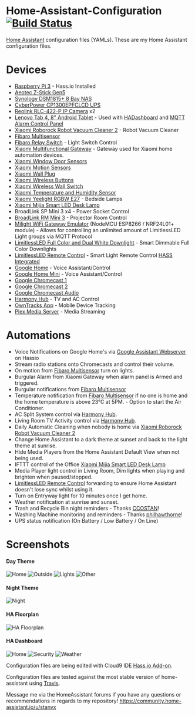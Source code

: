 # Home-Assistant-Configuration [![Build Status](https://travis-ci.org/stanvx/Home-Assistant-Configuration.svg?branch=master)](https://travis-ci.org/stanvx/Home-Assistant-Configuration)
[Home Assistant](https://home-assistant.io/) configuration files (YAMLs). These are my Home Assistant configuration files.

# Devices
* [Raspberry Pi 3](http://amzn.to/2nMYhkX) - Hass.io Installed
* [Aeotec Z-Stick Gen5](http://aeotec.com/z-wave-usb-stick)
* [Synology DSM1815+ 8 Bay NAS](https://www.synology.com/en-global/products/DS1817+)
* [CyberPower CP1300EPFCLCD UPS](https://www.cyberpower.com/vn/en/product/sku/CP1300EPFCLCD)
* [Reolink RLC-422-P IP Camera](https://reolink.com/product/rlc-422/) x2
* [Lenovo Tab 4, 8" Android Tablet](https://www3.lenovo.com/au/en/tablets-and-2-in-1s/android-tablets/Lenovo-TB-8504/p/ZZITZTATB08) - Used with [HADashboard](https://play.google.com/store/apps/details?id=de.ozerov.fully) and [MQTT Alarm Control Panel](https://play.google.com/store/apps/details?id=com.thanksmister.iot.mqtt.alarmpanel)
* [Xiaomi Roborock Robot Vacuum Cleaner 2](https://xiaomi-mi.com/appliances/xiaomi-mijia-roborock-robot-vacuum-cleaner-2-white) - Robot Vacuum Cleaner
* [Fibaro Multisensor](https://www.fibaro.com/en/products/motion-sensor)
* [Fibaro Relay Switch](https://www.fibaro.com/en/products/switches-2) - Light Switch Control
* [Xiaomi Multifunctional Gateway](https://www.gearbest.com/living-appliances/pp_344667.html) - Gateway used for Xiaomi home automation devices.
* [Xiaomi Window Door Sensors](https://www.gearbest.com/smart-light-bulb/pp_257677.html)
* [Xiaomi Motion Sensors](https://www.gearbest.com/smart-light-bulb/pp_257678.html)
* [Xiaomi Wall Plug](https://www.gearbest.com/living-appliances/pp_344666.html)
* [Xiaomi Wireless Buttons](https://www.gearbest.com/smart-light-bulb/pp_257679.html)
* [Xiaomi Wireless Wall Switch](https://www.gearbest.com/alarm-systems/pp_610095.html)
* [Xiaomi Temperature and Humidity Sensor](https://www.gearbest.com/living-appliances/pp_344665.html)
* [Xiaomi Yeelight RGBW E27](https://www.gearbest.com/smart-lighting/pp_361555.html) - Bedside Lamps
* [Xiaomi Mijia Smart LED Desk Lamp](http://www.gearbest.com/table-lamps/pp_363779.html)
* BroadLink SP Mini 3 x4 - Power Socket Control
* [BroadLink RM Mini 3](https://www.gearbest.com/living-appliances/pp_357329.html) - Projector Room Control
* [Milight WiFi Gateway Emulator](https://github.com/sidoh/esp8266_milight_hub) (NodeMCU ESP8266 / NRF24L01+ module) - Allows for controlling an unlimited amount of LimitlessLED Light groups via MQTT Protocol
* [LimitlessLED Full Color and Dual White Downlight](http://www.limitlessled.com/shop/mr16-rgbw-ww-cw-color-and-white-led) - Smart Dimmable Full Color Downlights
* [LimitlessLED Remote Control](http://www.limitlessled.com/shop/remote-control-for-rgb-ww-cw-color-led-lightbulbs) - Smart Light Remote Control [HASS Integrated](https://github.com/sidoh/esp8266_milight_hub/wiki/Using-Milight-Remote-with-HomeAssistant)
* [Google Home](https://store.google.com/product/google_home) - Voice Assistant/Control
* [Google Home Mini](https://store.google.com/product/google_home_mini) - Voice Assistant/Control
* [Google Chromecast 1](https://www.google.com.au/chromecast/tv/chromecast)
* [Google Chromecast 2](https://www.google.com.au/chromecast/tv/chromecast)
* [Google Chromecast Audio](https://www.google.com.au/intl/en_au/chromecast/audio)
* [Harmony Hub](https://www.logitech.com/en-us/product/harmony-hub?crid=60) - TV and AC Control
* [OwnTracks App](http://owntracks.org) - Mobile Device Tracking
* [Plex Media Server](https://plex.tv) - Media Streaming

# Automations
* Voice Notifications on Google Home's via [Google Assistant Webserver](https://community.home-assistant.io/t/community-hass-io-add-on-google-assistant-webserver-broadcast-messages-without-interrupting-music/37274) on Hassio
* Stream radio stations onto Chromecasts and control their volume.
* On motion from [Fibaro Multisensor](https://www.fibaro.com/en/products/motion-sensor) turn on lights.
* Burgular Alarm from Xiaomi Gateway when alarm panel is Armed and triggered.
* Burgular notifications from [Fibaro Multisensor](https://www.fibaro.com/en/products/motion-sensor)
* Temperature notification from [Fibaro Multisensor](https://www.fibaro.com/en/products/motion-sensor) if no one is home and the home temperature is above 23°C at 5PM. - Option to start the Air Conditioner.
* AC Split System control via [Harmony Hub](http://amzn.to/2n0jhG3).
* Living Room TV Activity control via [Harmony Hub](http://amzn.to/2n0jhG3).
* Daily Automatic Cleaning when nobody is home via [Xiaomi Roborock Robot Vacuum Cleaner 2](https://xiaomi-mi.com/appliances/xiaomi-mijia-roborock-robot-vacuum-cleaner-2-white)
* Change Home Assistant to a dark theme at sunset and back to the light theme at sunrise.
* Hide Media Players from the Home Assistant Default View when not being used.
* IFTTT control of the Office [Xiaomi Mijia Smart LED Desk Lamp](http://www.gearbest.com/table-lamps/pp_363779.html)
* Media Player light control in Living Room, Dim lights when playing and brighten when paused/stopped.
* [LimitlessLED Remote Control](http://www.limitlessled.com/shop/remote-control-for-rgb-ww-cw-color-led-lightbulbs) forwarding to ensure Home Assistant doesn't lose sync whilst using it.
* Turn on Entryway light for 10 minutes once I get home.
* Weather notification at sunrise and sunset.
* Trash and Recycle Bin night reminders - Thanks [CCOSTAN](https://github.com/CCOSTAN/Home-AssistantConfig)!
* Washing Machine monitoring and reminders - Thanks [philhawthorne](https://philhawthorne.com/making-dumb-dishwashers-and-washing-machines-smart-alerts-when-the-dishes-and-clothes-are-cleaned/)!
* UPS status notification (On Battery / Low Battery / On Line)

# Screenshots
#### Day Theme
![Home](https://raw.githubusercontent.com/stanvx/Home-Assistant-Configuration/master/screenshots/HA1.PNG)
![Outside](https://raw.githubusercontent.com/stanvx/Home-Assistant-Configuration/master/screenshots/HA2.PNG)
![Lights](https://raw.githubusercontent.com/stanvx/Home-Assistant-Configuration/master/screenshots/HA3.PNG)
![Other](https://raw.githubusercontent.com/stanvx/Home-Assistant-Configuration/master/screenshots/HA4.PNG)
#### Night Theme
![Night](https://raw.githubusercontent.com/stanvx/Home-Assistant-Configuration/master/screenshots/HANIGHT.PNG)
#### HA Floorplan
![HA Floorplan](https://raw.githubusercontent.com/stanvx/Home-Assistant-Configuration/master/screenshots/HAFLOORPLAN.PNG)
#### HA Dashboard
![Home](https://raw.githubusercontent.com/stanvx/Home-Assistant-Configuration/master/screenshots/HADashboardHome.jpeg)
![Security](https://raw.githubusercontent.com/stanvx/Home-Assistant-Configuration/master/screenshots/HADashboardSecurity.jpeg)
![Weather](https://raw.githubusercontent.com/stanvx/Home-Assistant-Configuration/master/screenshots/HADashboardWeather.jpeg)

Configuration files are being edited with Cloud9 IDE [Hass.io Add-on](https://github.com/hassio-addons/addon-ide).

Configuration files are tested against the most stable version of home-assistant using [Travis](https://travis-ci.org/stanvx/Home-Assistant-Configuration).

Message me via the HomeAssistant forums if you have any questions or recommendations in regards to my repository! https://community.home-assistant.io/u/stanvx

